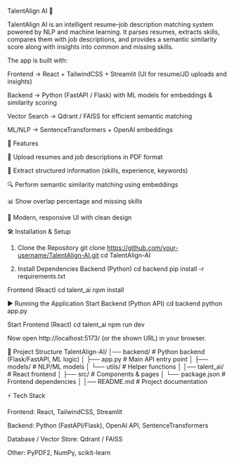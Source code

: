 TalentAlign AI 🎯

TalentAlign AI is an intelligent resume–job description matching system powered by NLP and machine learning.
It parses resumes, extracts skills, compares them with job descriptions, and provides a semantic similarity score along with insights into common and missing skills.

The app is built with:

Frontend → React + TailwindCSS + Streamlit (UI for resume/JD uploads and insights)

Backend → Python (FastAPI / Flask) with ML models for embeddings & similarity scoring

Vector Search → Qdrant / FAISS for efficient semantic matching

ML/NLP → SentenceTransformers + OpenAI embeddings

🚀 Features

📄 Upload resumes and job descriptions in PDF format

🧠 Extract structured information (skills, experience, keywords)

🔍 Perform semantic similarity matching using embeddings

📊 Show overlap percentage and missing skills

🎨 Modern, responsive UI with clean design

🛠️ Installation & Setup
1. Clone the Repository
git clone https://github.com/your-username/TalentAlign-AI.git
cd TalentAlign-AI

2. Install Dependencies
Backend (Python)
cd backend
pip install -r requirements.txt

Frontend (React)
cd talent_ai
npm install

▶️ Running the Application
Start Backend (Python API)
cd backend
python app.py

Start Frontend (React)
cd talent_ai
npm run dev


Now open http://localhost:5173/ (or the shown URL) in your browser.

📌 Project Structure
TalentAlign-AI/
│── backend/              # Python backend (Flask/FastAPI, ML logic)
│   ├── app.py            # Main API entry point
│   ├── models/           # NLP/ML models
│   └── utils/            # Helper functions
│
│── talent_ai/            # React frontend
│   ├── src/              # Components & pages
│   └── package.json      # Frontend dependencies
│
│── README.md             # Project documentation

⚡ Tech Stack

Frontend: React, TailwindCSS, Streamlit

Backend: Python (FastAPI/Flask), OpenAI API, SentenceTransformers

Database / Vector Store: Qdrant / FAISS

Other: PyPDF2, NumPy, scikit-learn
